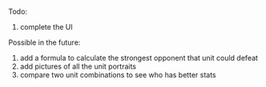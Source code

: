 Todo:
1) complete the UI

Possible in the future:
1) add a formula to calculate the strongest opponent that unit could defeat
2) add pictures of all the unit portraits
3) compare two unit combinations to see who has better stats